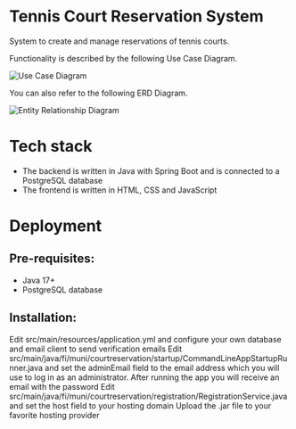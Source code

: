 # Tennis Court Reservation System

System to create and manage reservations of tennis courts.

Functionality is described by the following Use Case Diagram.

![Use Case Diagram](https://drive.google.com/uc?export=view&id=1y7SAjTamDN5u9RGpYHToWVSvL4-U018L)

You can also refer to the following ERD Diagram.

![Entity Relationship Diagram](https://drive.google.com/uc?export=view&id=1c_cR1_JaBt25sr5_tItMfEhxBDkt8g92)

# Tech stack

- The backend is written in Java with Spring Boot and is connected to a PostgreSQL database
- The frontend is written in HTML, CSS and JavaScript

# Deployment

## Pre-requisites:
- Java 17+
- PostgreSQL database

## Installation:
Edit src/main/resources/application.yml and configure your own database and email client to send verification emails
Edit src/main/java/fi/muni/courtreservation/startup/CommandLineAppStartupRunner.java and set the adminEmail field to the email address which you will use to log in as an administrator.
After running the app you will receive an email with the password
Edit src/main/java/fi/muni/courtreservation/registration/RegistrationService.java and set the host field to your hosting domain
Upload the .jar file to your favorite hosting provider
